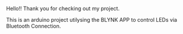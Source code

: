 Hello!!
Thank you for checking out my project.

This is an arduino project utilysing the BLYNK APP to control LEDs via Bluetooth Connection.
